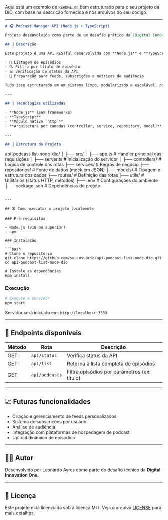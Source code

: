 Aqui está um exemplo de `README.md` bem estruturado para o seu projeto da DIO, com base na descrição fornecida e nos arquivos do seu código:

---

```markdown
# 🎧 Podcast Manager API (Node.js + TypeScript)

Projeto desenvolvido como parte de um desafio prático da [Digital Innovation One (DIO)](https://www.dio.me/), com o objetivo de construir uma plataforma para organização, gerenciamento e distribuição de podcasts de forma escalável, segura e eficiente.

## 📌 Descrição

Este projeto é uma API RESTful desenvolvida com **Node.js** e **TypeScript**, sem uso de frameworks, utilizando apenas os módulos nativos do Node. A aplicação oferece funcionalidades como:

- 📂 Listagem de episódios
- 🔍 Filtro por título de episódio
- 📊 Verificação de status da API
- 📡 Preparação para feeds, subscrições e métricas de audiência

Tudo isso estruturado em um sistema limpo, modularizado e escalável, pensado tanto para criadores independentes quanto para grandes distribuidoras.

---

## 🚀 Tecnologias utilizadas

- **Node.js** (sem frameworks)
- **TypeScript**
- **Módulo nativo `http`**
- **Arquitetura por camadas (controller, service, repository, model)**

---

## 📁 Estrutura do Projeto

```

api-podcast-list-node-dio/
│
├── src/
│   ├── app.ts                # Handler principal das requisições
│   ├── server.ts             # Inicialização do servidor
│
├── controllers/              # Lógica de controle das rotas
├── services/                 # Regras de negócio
├── repositories/            # Fonte de dados (mock em JSON)
├── models/                  # Tipagem e estrutura dos dados
├── routes/                  # Definição das rotas
├── utils/                   # Utilitários (status HTTP, métodos)
├── .env                     # Configurações do ambiente
├── package.json             # Dependências do projeto

````

---

## 🛠️ Como executar o projeto localmente

### Pré-requisitos

- Node.js (v18 ou superior)
- npm

### Instalação

```bash
# Clone o repositório
git clone https://github.com/seu-usuario/api-podcast-list-node-dio.git
cd api-podcast-list-node-dio

# Instale as dependências
npm install
````

### Execução

```bash
# Execute o servidor
npm start
```

Servidor será iniciado em: `http://localhost:3333`

---

## 📡 Endpoints disponíveis

| Método | Rota                 | Descrição                                    |
| ------ | -------------------- | -------------------------------------------- |
| GET    | `api/status`            | Verifica status da API                       |
| GET    | `api/list`          | Retorna a lista completa de episódios        |
| GET    | `api/podcasts` | Filtra episódios por parâmetros (ex: título) |

---

## 📈 Futuras funcionalidades

* Criação e gerenciamento de feeds personalizados
* Sistema de subscrições por usuário
* Análise de audiência
* Integração com plataformas de hospedagem de podcast
* Upload dinâmico de episódios

---

## 👨‍💻 Autor

Desenvolvido por Leonardo Ayres como parte do desafio técnico da **Digital Innovation One**.

---

## 📄 Licença

Este projeto está licenciado sob a licença MIT. Veja o arquivo [LICENSE](LICENSE) para mais detalhes.
